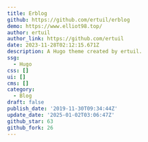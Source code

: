 ```yaml
---
title: Erblog
github: https://github.com/ertuil/erblog
demo: https://www.elliot98.top/
author: ertuil
author_link: https://github.com/ertuil
date: 2023-11-28T02:12:15.671Z
description: A Hugo theme created by ertuil.
ssg:
  - Hugo
css: []
ui: []
cms: []
category:
  - Blog
draft: false
publish_date: '2019-11-30T09:34:44Z'
update_date: '2025-01-02T03:06:47Z'
github_star: 63
github_fork: 26
---
```

